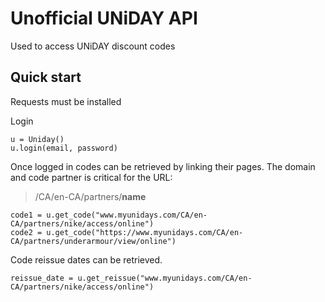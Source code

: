# Unofficial UNiDAY API

Used to access UNiDAY discount codes


Quick start
-----------
Requests must be installed

Login
```
u = Uniday()
u.login(email, password)
```

Once logged in codes can be retrieved by linking their pages.
The domain and code partner is critical for the URL:
> /CA/en-CA/partners/**name** 
```
code1 = u.get_code("www.myunidays.com/CA/en-CA/partners/nike/access/online")
code2 = u.get_code("https://www.myunidays.com/CA/en-CA/partners/underarmour/view/online")
```

Code reissue dates can be retrieved.
```
reissue_date = u.get_reissue("www.myunidays.com/CA/en-CA/partners/nike/access/online")
```
